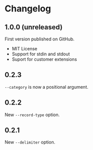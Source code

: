 Changelog
=========

1.0.0 (unreleased)
-----

First version published on GitHub.

* MIT License
* Support for stdin and stdout
* Suport for customer extensions

0.2.3
-----

`--category` is now a positional argument.

0.2.2
-----

New `--record-type` option.

0.2.1
-----

New `--delimiter` option.